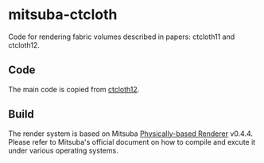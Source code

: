 # mitsuba-ctcloth
Code for rendering fabric volumes described in papers: ctcloth11 and ctcloth12.

## Code
The main code is copied from [ctcloth12](http://www.cs.cornell.edu/projects/ctcloth/data/).

## Build
The render system is based on Mitsuba [Physically-based Renderer](http://www.mitsuba-renderer.org/) v0.4.4.
Please refer to Mitsuba's official document on how to compile and excute it under various operating systems.
